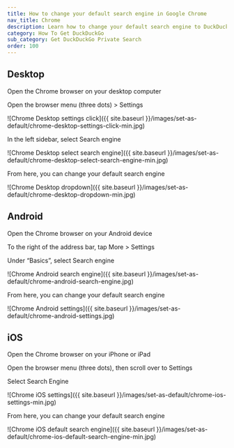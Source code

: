 ```yaml
---
title: How to change your default search engine in Google Chrome
nav_title: Chrome
description: Learn how to change your default search engine to DuckDuckGo in Google Chrome for desktop, Android, and iOS.
category: How To Get DuckDuckGo
sub_category: Get DuckDuckGo Private Search
order: 100
---
```


## Desktop

Open the Chrome browser on your desktop computer

Open the browser menu (three dots) > Settings

![Chrome Desktop settings click]({{ site.baseurl }}/images/set-as-default/chrome-desktop-settings-click-min.jpg)

In the left sidebar, select Search engine

![Chrome Desktop select search engine]({{ site.baseurl }}/images/set-as-default/chrome-desktop-select-search-engine-min.jpg)

From here, you can change your default search engine

![Chrome Desktop dropdown]({{ site.baseurl }}/images/set-as-default/chrome-desktop-dropdown-min.jpg)

## Android

Open the Chrome browser on your Android device

To the right of the address bar, tap More > Settings

Under “Basics”, select Search engine

![Chrome Android search engine]({{ site.baseurl }}/images/set-as-default/chrome-android-search-engine.jpg)

From here, you can change your default search engine

![Chrome Android settings]({{ site.baseurl }}/images/set-as-default/chrome-android-settings.jpg)

## iOS

Open the Chrome browser on your iPhone or iPad

Open the browser menu (three dots), then scroll over to Settings

Select Search Engine

![Chrome iOS settings]({{ site.baseurl }}/images/set-as-default/chrome-ios-settings-min.jpg)

From here, you can change your default search engine

![Chrome iOS default search engine]({{ site.baseurl }}/images/set-as-default/chrome-ios-default-search-engine-min.jpg)
